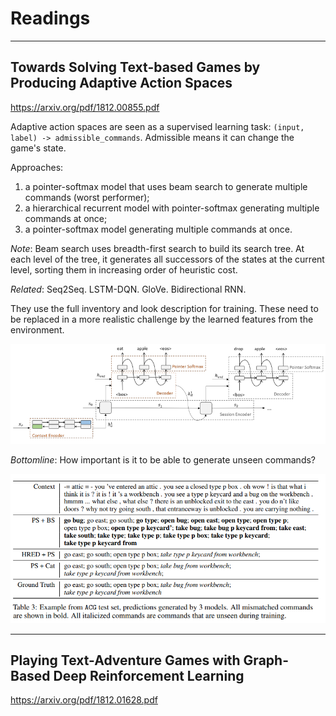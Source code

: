 # Readings

----

## Towards Solving Text-based Games by Producing Adaptive Action Spaces

https://arxiv.org/pdf/1812.00855.pdf

Adaptive action spaces are seen as a supervised learning task: `(input, label) -> admissible_commands`. Admissible means it can change the game's state. 

Approaches:

1. a pointer-softmax model that uses beam search to generate multiple commands (worst performer);
2. a hierarchical recurrent model with pointer-softmax generating multiple commands at once;
3. a pointer-softmax model generating multiple commands at once.

*Note*: Beam search uses breadth-first search to build its search tree. At each level of the tree, it generates all successors of the states at the current level, sorting them in increasing order of heuristic cost.

*Related*: Seq2Seq. LSTM-DQN. GloVe. Bidirectional RNN.

They use the full inventory and look description for training. These need to be replaced in a more realistic challenge by the learned features from the environment.

![](img/cote_adaptive_action_spaces_architecture.png)

*Bottomline*: How important is it to be able to generate unseen commands?

![](img/cote_adaptive_action_spaces_results.png)

----


## Playing Text-Adventure Games with Graph-Based Deep Reinforcement Learning

https://arxiv.org/pdf/1812.01628.pdf
